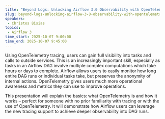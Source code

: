 ```yaml
---
title: "Beyond Logs: Unlocking Airflow 3.0 Observability with OpenTelemetry Traces"
slug: beyond-logs-unlocking-airflow-3-0-observability-with-opentelemetry-traces
speakers:
 - Christos Bisias
topics:
 - Airflow 3
time_start: 2025-10-07 9:00:00
time_end: 2025-10-07 9:45:00
---
```


Using OpenTelemetry tracing, users can gain full visibility into tasks and calls to outside services. This is an increasingly important skill, especially as tasks in an Airflow DAG involve multiple complex computations which take hours or days to complete. Airflow allows users to easily monitor how long entire DAG runs or individual tasks take, but preserves the anonymity of internal actions. OpenTelemetry gives users much more operational awareness and metrics they can use to improve operations.

This presentation will explain the basics: what OpenTelemetry is and how it works – perfect for someone with no prior familiarity with tracing or with the use of OpenTelemetry. It will demonstrate how Airflow users can leverage the new tracing support to achieve deeper observability into DAG runs.